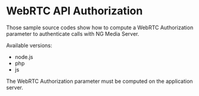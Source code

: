 # WebRTC API Authorization

Those sample source codes show how to compute a WebRTC Authorization parameter to authenticate calls with NG Media Server.

Available versions:
- node.js
- php
- js

The WebRTC Authorization parameter must be computed on the application server.
